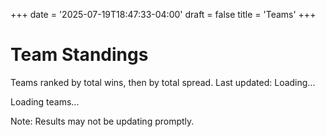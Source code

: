 +++
date = '2025-07-19T18:47:33-04:00'
draft = false
title = 'Teams'
+++

# Team Standings

<div class="standings-info">
    <p>Teams ranked by total wins, then by total spread. Last updated: <span id="lastUpdate">Loading...</span></p>
</div>

<div id="teamsContainer">
    <p>Loading teams...</p>
</div>

Note: Results may not be updating promptly.

<script>
document.addEventListener('DOMContentLoaded', async function() {
    // Load teams with standings data
    try {
        const { data: teams, error } = await supabase
            .from('teams')
            .select(`
                *,
                events(name),
                team_players(
                    drafted_rating_band_id, drafted_division,
                    players(name, current_rating, dropped_out, current_rating_band_id, current_division, tournament_wins, tournament_spread),
                    rating_bands!team_players_drafted_rating_band_id_fkey(name)
                )
            `)
            .order('created_at', { ascending: false });

        if (error) throw error;

        // Get standings data for all teams
        const { data: standings, error: standingsError } = await supabase
            .from('team_standings')
            .select('*');

        if (standingsError) throw standingsError;

        // Merge standings data with team data
        teams.forEach(team => {
            const teamStandings = standings.find(s => s.id === team.id);
            if (teamStandings) {
                team.total_wins = teamStandings.total_wins;
                team.total_losses = teamStandings.total_losses;
                team.total_spread = teamStandings.total_spread;
                team.total_games = teamStandings.total_games;
                team.newest_update = teamStandings.newest_update;
            } else {
                team.total_wins = 0;
                team.total_losses = 0;
                team.total_spread = 0;
                team.total_games = 0;
            }
        });

        // Sort by standings (wins desc, spread desc)
        teams.sort((a, b) => {
            if (b.total_wins !== a.total_wins) {
                return b.total_wins - a.total_wins;
            }
            return b.total_spread - a.total_spread;
        });

        // Get usernames for team creators
        const userIds = [...new Set(teams.map(team => team.user_id))];
        const { data: usernames } = await supabase
            .from('public_profiles')
            .select('id, username')
            .in('id', userIds);

        // Add usernames to teams
        teams.forEach(team => {
            const user = usernames?.find(u => u.id === team.user_id);
            team.creator_username = user?.username || 'Unknown';
        });

        // Update last update time
        updateLastUpdateTime(teams);

        displayTeams(teams);
    } catch (error) {
        console.error('Error loading teams:', error);
        document.getElementById('teamsContainer').innerHTML = '<p>Error loading teams</p>';
    }
});

function updateLastUpdateTime(teams) {
    const lastUpdateElement = document.getElementById('lastUpdate');

    // Find the most recent update time across all teams
    let mostRecentUpdate = null;
    teams.forEach(team => {
        if (team.newest_update) {
            const updateTime = new Date(team.newest_update);
            if (!mostRecentUpdate || updateTime > mostRecentUpdate) {
                mostRecentUpdate = updateTime;
            }
        }
    });

    if (mostRecentUpdate) {
        lastUpdateElement.textContent = mostRecentUpdate.toLocaleString();
    } else {
        lastUpdateElement.textContent = 'No standings data yet';
    }
}

function displayTeams(teams) {
    const container = document.getElementById('teamsContainer');

    if (!teams || teams.length === 0) {
        container.innerHTML = '<p>No teams created yet. <a href="/create-team/">Create the first team!</a></p>';
        return;
    }

    // Show all teams in standings order (no separation by user)
    let html = '<div class="teams-standings">';

    teams.forEach((team, index) => {
        const isOwner = currentUser && team.user_id === currentUser.id;
        const rank = index + 1;
        html += generateTeamCardWithStandings(team, isOwner, rank);
    });

    html += '</div>';
    container.innerHTML = html;
}

function generateTeamCardWithStandings(team, isOwner, rank) {
    const playersList = team.team_players.map(tp => {
        const player = tp.players;
        const isInvalid = player.dropped_out || player.current_rating_band_id !== tp.drafted_rating_band_id || player.current_division !== tp.drafted_division;
        const invalidClass = isInvalid ? ' class="invalid-player"' : '';

        // Get the invalid reason
        let invalidReason = '';
        if (player.dropped_out) {
            invalidReason = 'Player dropped out';
        } else if (player.current_division !== tp.drafted_division) {
            invalidReason = 'Player changed divisions';
        } else if (player.current_rating_band_id !== tp.drafted_rating_band_id) {
            invalidReason = `Player moved from drafted rating band (now ${player.current_rating})`;
        }

        const invalidTitle = invalidReason ? ` title="${invalidReason}"` : '';

        // Format tournament record: wins and spread
        const wins = player.tournament_wins || 0;
        const spread = player.tournament_spread || 0;
        const spreadStr = spread >= 0 ? `+${spread}` : `${spread}`;
        const record = `${wins} ${spreadStr}`;

        // Add an indicator for invalid players
        const invalidIndicator = isInvalid ? '<span class="invalid-indicator" title="' + invalidReason + '">⚠️</span>' : '';

        return `<tr${invalidClass}${invalidTitle}>
            <td><strong>${player.name}</strong>${invalidIndicator}</td>
            <td class="player-division">${tp.rating_bands.name}</td>
            <td class="player-record">${record}</td>
        </tr>`;
    }).join('');

    const validityBadge = !team.is_valid ?
        '<span class="badge invalid">Invalid</span>' : '';

    const paidBadge = team.paid ?
        '<span class="badge paid">Paid</span>' :
        '<span class="badge tentative">Tentative</span>';

    const editButton = isOwner ?
        `<button onclick="window.location.href='/edit-team/?id=${team.id}'" class="edit-btn">Edit</button>` : '';

    // Format standings with proper +/- for spread
    const winsDisplay = team.total_wins || 0;
    const lossesDisplay = team.total_losses || 0;
    const spreadDisplay = team.total_spread >= 0 ? `+${team.total_spread}` : `${team.total_spread}`;

    return `
        <div class="team-card compact ${isOwner ? 'own-team' : ''}">
            <div class="team-header">
                <h3>${team.name}</h3>
                <div class="team-badges">
                    ${validityBadge}
                    ${paidBadge}
                </div>
            </div>
            <div class="team-info">
                <div class="team-meta">
                    <span><strong>By:</strong> ${team.creator_username}</span>
                    <span><strong>Event:</strong> ${team.events?.name || 'Unknown'}</span>
                    <span><small>Created: ${new Date(team.created_at).toLocaleDateString()}</small></span>
                </div>
                <div class="team-players">
                    <strong>Players:</strong>
                    <table class="players-table">
                        <tbody>
                            ${playersList}
                        </tbody>
                    </table>
                </div>
                <div class="team-tournament-standings">
                    <div class="standings-header">
                        <strong>Tournament Standings:</strong>
                    </div>
                    <div class="standings-stats">
                        <span class="wins"><strong>${winsDisplay}</strong> wins</span>
                        <span class="spread">Spread: <strong>${spreadDisplay}</strong></span>
                    </div>
                </div>
                ${editButton ? `<div class="team-actions">${editButton}</div>` : ''}
            </div>
        </div>
    `;
}
</script>

